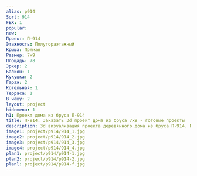 ```yaml
---
alias: p914
Sort: 914
FBX: 1
popular: 
new: 
Проект: П-914
Этажность: Полутораэтажный
Крыша: Прямая
Размер: 7х9
Площадь: 78
Эркер: 2
Балкон: 1
Кукушка: 2
Гараж: 2
Котельная: 1
Терраса: 1
В чашу: 2
layout: project
hidemenu: 1
h1: Проект дома из бруса П-914
title: П-914. Заказать 3d проект дома из бруса 7х9 - готовые проекты
description: 3d визуализация проекта деревянного дома из бруса П-914. Площадь 78 м2, размер 7х9. Вы можете внести любые изменения в проект.
image1: project/p914/914_1.jpg
image2: project/p914/914_2.jpg
image3: project/p914/914_3.jpg
image4: project/p914/914_4.jpg
plan1: project/p914/p914-1.jpg
plan2: project/p914/p914-2.jpg
planl: project/p914/p914-f.jpg
---
```

